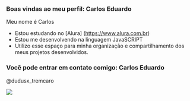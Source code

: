 ### Boas vindas ao meu perfil: Carlos Eduardo
Meu nome é Carlos
- Estou estudando no [Alura] (https://www.alura.com.br)
- Estou me desenvolvendo na linguagem JavaSCRIPT
- Utilizo esse espaço para minha organização e
  compartilhamento dos meus projetos desenvolvidos.

### Você pode entrar em contato comigo: Carlos Eduardo

  @dudusx_tremcaro

![](https://media1.tenor.com/m/BmQGXwLFrwMAAAAC/neymar-psg.gif)
